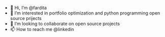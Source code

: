 - 👋 Hi, I’m @fardita
- 👀 I’m interested in portfolio optimization and python programming open source prijects
- 💞️ I’m looking to collaborate on open source projects
- 📫 How to reach me @linkedin

<!---
fardita/fardita is a ✨ special ✨ repository because its `README.md` (this file) appears on your GitHub profile.
You can click the Preview link to take a look at your changes.
--->
